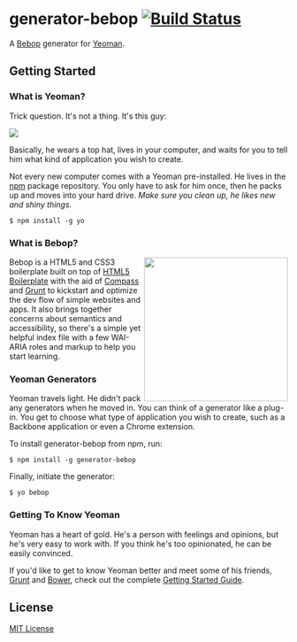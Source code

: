 # generator-bebop [![Build Status](https://secure.travis-ci.org/sergiovilar/generator-bebop.png?branch=master)](https://travis-ci.org/sergiovilar/generator-bebop)

A [Bebop](https://github.com/arthurgouveia/bebop) generator for [Yeoman](http://yeoman.io).


## Getting Started

### What is Yeoman?

Trick question. It's not a thing. It's this guy:

![](http://i.imgur.com/JHaAlBJ.png)

Basically, he wears a top hat, lives in your computer, and waits for you to tell him what kind of application you wish to create.

Not every new computer comes with a Yeoman pre-installed. He lives in the [npm](https://npmjs.org) package repository. You only have to ask for him once, then he packs up and moves into your hard drive. *Make sure you clean up, he likes new and shiny things.*

```
$ npm install -g yo
```

### What is Bebop?

<img align="right" height="260" src="http://bebop.bracketarmy.com/bebop.svg">

Bebop is a HTML5 and CSS3 boilerplate built on top of [HTML5 Boilerplate](http://html5boilerplate.com/) with the aid of [Compass](http://compass-style.org) and [Grunt](http://gruntjs.com/) to kickstart and optimize the dev flow of simple websites and apps. It also brings together concerns about semantics and accessibility, so there's a simple yet helpful index file with a few WAI-ARIA roles and markup to help you start learning.

### Yeoman Generators

Yeoman travels light. He didn't pack any generators when he moved in. You can think of a generator like a plug-in. You get to choose what type of application you wish to create, such as a Backbone application or even a Chrome extension.

To install generator-bebop from npm, run:

```
$ npm install -g generator-bebop
```

Finally, initiate the generator:

```
$ yo bebop
```

### Getting To Know Yeoman

Yeoman has a heart of gold. He's a person with feelings and opinions, but he's very easy to work with. If you think he's too opinionated, he can be easily convinced.

If you'd like to get to know Yeoman better and meet some of his friends, [Grunt](http://gruntjs.com) and [Bower](http://bower.io), check out the complete [Getting Started Guide](https://github.com/yeoman/yeoman/wiki/Getting-Started).


## License

[MIT License](http://en.wikipedia.org/wiki/MIT_License)